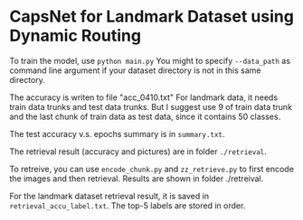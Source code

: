 # CapsNet for Landmark Dataset using Dynamic Routing

To train the model, use `python main.py`
You might to specify `--data_path` as command line argument if your dataset directory is not in this same directory.

The accuracy is writen to file "acc_0410.txt"
For landmark data, it needs train data trunks and test data trunks. But I suggest use 9 of train data trunk and 
the last chunk of train data as test data, since it contains 50 classes.

The test accuracy v.s. epochs summary is in `summary.txt`.

The retrieval result (accuracy and pictures) are in folder `./retrieval`.

To retreive, you can use `encode_chunk.py` and `zz_retrieve.py` to first encode the images and then retrieval. Results are shown in folder ./retreival.

For the landmark dataset retrieval result, it is saved in `retrieval_accu_label.txt`. The top-5 labels are stored in order.
